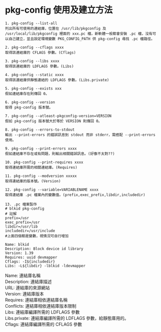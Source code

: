 # pkg-config 使用及建立方法


```
1. pkg-config --list-all
列出所有可使用的連結庫，位置在 /usr/lib/pkgconfig 及 /usr/local/lib/pkgconfig 裡面的 xxx.pc 檔，新軟體一般都會安裝 .pc 檔，沒有可以自己建立，並且設定環境變數 PKG_CONFIG_PATH 供 pkg-config 尋找 .pc 檔路徑。

2. pkg-config --cflags xxxx
取得該連結庫的 CFLAGS 參數。(Cflags)

3. pkg-config --libs xxxx
取得該連結庫的 LDFLAGS 參數。(Libs)

4. pkg-config --static xxxx
取得該連結庫供靜態連結的 LDFLAGS 參數。(Libs.private)

5. pkg-config --exists xxx
假如連結庫存在則傳回 0。

6. pkg-config --version
取得 pkg-config 版本號。

7. pkg-config --atleast-pkgconfig-version=VERSION
假如 pkg-config 版本號大於等於 VERSION 則傳回 0。

8. pkg-config --errors-to-stdout
輸出 --print-errors 的錯誤訊息到 stdout 而非 stderr，需搭配 --print-errors 使用。

9. pkg-config --print-errors xxxx
假如連結庫不存在或有問題，則輸出相關錯誤訊息。(好像不太對??)

10. pkg-config --print-requires xxxx
取得連結庫所需的相關連結庫。(Requires)

11. pkg-config --modversion xxxxx
取得連結庫的版本號。(Version)

12. pkg-config --variable=VARIABLENAME xxxx
取得連結庫 .pc 檔案內的變數值。(prefix,exec_prefix,libdir,includedir)

13. .pc 檔案製作
# blkid pkg-config 
# 註解
prefix=/usr
exec_prefix=/usr
libdir=/usr/lib
includedir=/usr/include
#上面四個都是變數，視情況可自行增加

Name: blkid
Description: Block device id library
Version: 1.39
Requires: uuid devmapper
Cflags: -I${includedir} 
Libs: -L${libdir} -lblkid -ldevmapper

```

Name: 連結庫名稱<br>
Description: 連結庫描述<br>
URL: 連結庫的來源網站<br>
Version: 連結庫版本<br>
Requires: 連結庫相依連結庫名稱<br>
Conflicts: 連結庫相依連結庫版本限制<br>
Libs: 連結庫編譯所需的 LDFLAGS 參數<br>
Libs.private: 連結庫編譯所需的 LDFLAGS 參數，給靜態庫用的。<br>
Cflags: 連結庫編譯所需的 CFLAGS 參數<br>



